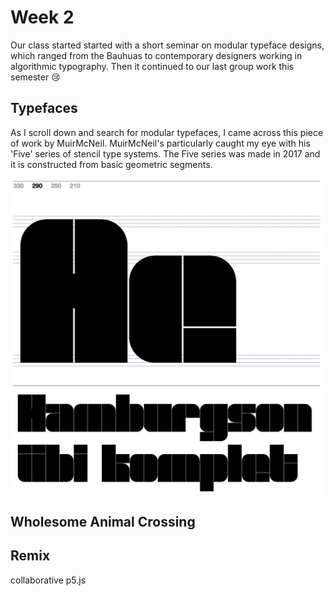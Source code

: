 # Week 2
Our class started started with a short seminar on modular typeface designs, which ranged from the Bauhuas to contemporary designers working in algorithmic typography. Then it continued to our last group work this semester 😢 

## Typefaces
As I scroll down and search for modular typefaces, I came across this piece of work by MuirMcNeil. MuirMcNeil's particularly caught my eye with his 'Five' series of stencil type systems. The Five series was made in 2017 and it is constructed from basic geometric segments.

<img src="five-muirmcneil.JPG" width = 500>


## Wholesome Animal Crossing

## Remix
collaborative p5.js
